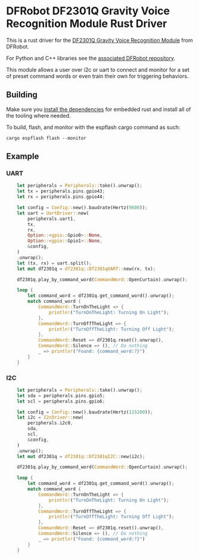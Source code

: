 # DFRobot DF2301Q Gravity Voice Recognition Module Rust Driver

This is a rust driver for the [DF2301Q Gravity Voice Recognition Module](https://wiki.dfrobot.com/SKU_SEN0539-EN_Gravity_Voice_Recognition_Module_I2C_UART) from DFRobot. 

For Python and C++ libraries see the [associated DFRobot repository](https://github.com/DFRobot/DFRobot_DF2301Q).

This module allows a user over i2c or uart to connect and monitor for a set of preset command words or even train their own for triggering behaviors.

## Building

Make sure you [install the dependencies](https://esp-rs.github.io/book/installation/rust.html) for embedded rust and install all of the tooling where needed.

To build, flash, and monitor with the espflash cargo command as such:

`cargo espflash flash --monitor`

## Example
### UART

```rs
    let peripherals = Peripherals::take().unwrap();
    let tx = peripherals.pins.gpio43;
    let rx = peripherals.pins.gpio44;

    let config = Config::new().baudrate(Hertz(9600));
    let uart = UartDriver::new(
        peripherals.uart1,
        tx,
        rx,
        Option::<gpio::Gpio0>::None,
        Option::<gpio::Gpio1>::None,
        &config,
    )
    .unwrap();
    let (tx, rx) = uart.split();
    let mut df2301q = df2301q::Df2301qUART::new(rx, tx);

    df2301q.play_by_command_word(CommandWord::OpenCurtain).unwrap();

    loop {
        let command_word = df2301q.get_command_word().unwrap();
        match command_word {
            CommandWord::TurnOnTheLight => {
                println!("TurnOnTheLight: Turning On Light");
            },
            CommandWord::TurnOffTheLight => {
                println!("TurnOffTheLight: Turning Off Light");
            },
            CommandWord::Reset => df2301q.reset().unwrap(),
            CommandWord::Silence => (), // Do nothing
            _ => println!("Found: {command_word:?}")
        }
    }
```

### I2C

```rs
    let peripherals = Peripherals::take().unwrap();
    let sda = peripherals.pins.gpio5;
    let scl = peripherals.pins.gpio6;

    let config = Config::new().baudrate(Hertz(115200));
    let i2c = I2cDriver::new(
        peripherals.i2c0,
        sda,
        scl,
        &config,
    )
    .unwrap();
    let mut df2301q = df2301q::Df2301qI2C::new(i2c);

    df2301q.play_by_command_word(CommandWord::OpenCurtain).unwrap();

    loop {
        let command_word = df2301q.get_command_word().unwrap();
        match command_word {
            CommandWord::TurnOnTheLight => {
                println!("TurnOnTheLight: Turning On Light");
            },
            CommandWord::TurnOffTheLight => {
                println!("TurnOffTheLight: Turning Off Light");
            },
            CommandWord::Reset => df2301q.reset().unwrap(),
            CommandWord::Silence => (), // Do nothing
            _ => println!("Found: {command_word:?}")
        }
    }
```